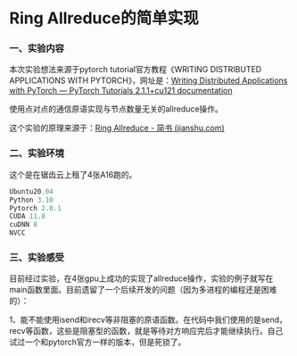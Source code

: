 # Ring Allreduce的简单实现

### 一、实验内容

本次实验想法来源于pytorch tutorial官方教程《WRITING DISTRIBUTED APPLICATIONS WITH PYTORCH》，网址是：[Writing Distributed Applications with PyTorch — PyTorch Tutorials 2.1.1+cu121 documentation](https://pytorch.org/tutorials/intermediate/dist_tuto.html)

使用点对点的通信原语实现与节点数量无关的allreduce操作。

这个实验的原理来源于：[Ring Allreduce - 简书 (jianshu.com)](https://www.jianshu.com/p/8c0e7edbefb9)

### 二、实验环境

这个是在锯齿云上租了4张A16跑的。

```python
Ubuntu20.04
Python 3.10
Pytorch 2.0.1
CUDA 11.8
cuDNN 8
NVCC
```

### 三、实验感受

目前经过实验，在4张gpu上成功的实现了allreduce操作，实验的例子就写在main函数里面。目前遗留了一个后续开发的问题（因为多进程的编程还是困难的）：

1、能不能使用isend和irecv等非阻塞的原语函数。在代码中我们使用的是send，recv等函数，这些是阻塞型的函数，就是等待对方响应完后才能继续执行。自己试过一个和pytorch官方一样的版本，但是死锁了。